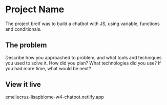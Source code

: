 # Project Name

The project breif was to build a chatbot with JS, using variable, functions and conditionals. 

## The problem

Describe how you approached to problem, and what tools and techniques you used to solve it. How did you plan? What technologies did you use? If you had more time, what would be next?

## View it live

 emeliecruz-lisapblome-w4-chatbot.netlify.app
